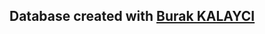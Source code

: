 

<h2>Database created with <a href="https://github.com/torukobyte" target="_blank">Burak KALAYCI</a></h2>

